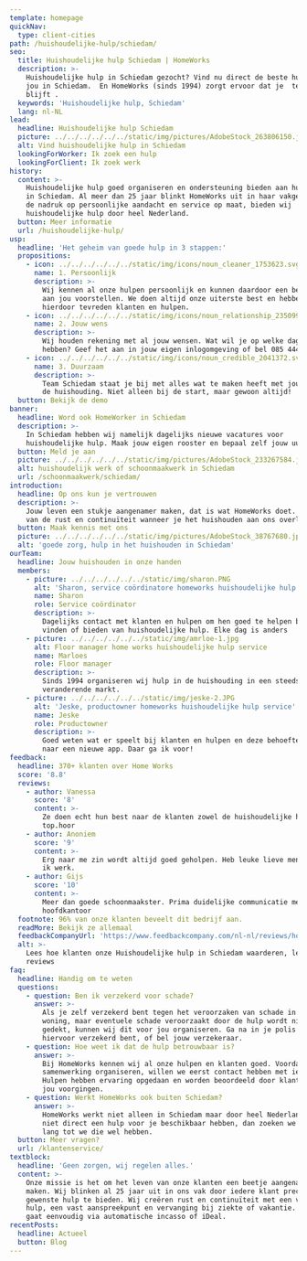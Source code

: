 ```yaml
---
template: homepage
quickNav:
  type: client-cities
path: /huishoudelijke-hulp/schiedam/
seo:
  title: Huishoudelijke hulp Schiedam | HomeWorks
  description: >-
    Huishoudelijke hulp in Schiedam gezocht? Vind nu direct de beste hulp voor
    jou in Schiedam.  En HomeWorks (sinds 1994) zorgt ervoor dat je  tevreden
    blijft .
  keywords: 'Huishoudelijke hulp, Schiedam'
  lang: nl-NL
lead:
  headline: Huishoudelijke hulp Schiedam
  picture: ../../../../../../static/img/pictures/AdobeStock_263806150.jpg
  alt: Vind huishoudelijke hulp in Schiedam
  lookingForWorker: Ik zoek een hulp
  lookingForClient: Ik zoek werk
history:
  content: >-
    Huishoudelijke hulp goed organiseren en ondersteuning bieden aan huishoudens
    in Schiedam. Al meer dan 25 jaar blinkt HomeWorks uit in haar vakgebied. Met
    de nadruk op persoonlijke aandacht en service op maat, bieden wij
    huishoudelijke hulp door heel Nederland.
  button: Meer informatie
  url: /huishoudelijke-hulp/
usp:
  headline: 'Het geheim van goede hulp in 3 stappen:'
  propositions:
    - icon: ../../../../../../static/img/icons/noun_cleaner_1753623.svg
      name: 1. Persoonlijk
      description: >-
        Wij kennen al onze hulpen persoonlijk en kunnen daardoor een betere hulp
        aan jou voorstellen. We doen altijd onze uiterste best en hebben
        hierdoor tevreden klanten en hulpen.
    - icon: ../../../../../../static/img/icons/noun_relationship_2350997.svg
      name: 2. Jouw wens
      description: >-
        Wij houden rekening met al jouw wensen. Wat wil je op welke dag gedaan
        hebben? Geef het aan in jouw eigen inlogomgeving of bel 085 4444090
    - icon: ../../../../../../static/img/icons/noun_credible_2041372.svg
      name: 3. Duurzaam
      description: >-
        Team Schiedam staat je bij met alles wat te maken heeft met jouw hulp in
        de huishouding. Niet alleen bij de start, maar gewoon altijd!
  button: Bekijk de demo
banner:
  headline: Word ook HomeWorker in Schiedam
  description: >-
    In Schiedam hebben wij namelijk dagelijks nieuwe vacatures voor
    huishoudelijke hulp. Maak jouw eigen rooster en bepaal zelf jouw uurtarief!
  button: Meld je aan
  picture: ../../../../../../static/img/pictures/AdobeStock_233267584.jpg
  alt: huishoudelijk werk of schoonmaakwerk in Schiedam
  url: /schoonmaakwerk/schiedam/
introduction:
  headline: Op ons kun je vertrouwen
  description: >-
    Jouw leven een stukje aangenamer maken, dat is wat HomeWorks doet. Geniet
    van de rust en continuïteit wanneer je het huishouden aan ons overlaat.
  button: Maak kennis met ons
  picture: ../../../../../../static/img/pictures/AdobeStock_38767680.jpg
  alt: 'goede zorg, hulp in het huishouden in Schiedam'
ourTeam:
  headline: Jouw huishouden in onze handen
  members:
    - picture: ../../../../../../static/img/sharon.PNG
      alt: 'Sharon, service coördinatore homeworks huishoudelijke hulp service'
      name: Sharon
      role: Service coördinator
      description: >-
        Dagelijks contact met klanten en hulpen om hen goed te helpen bij het
        vinden of bieden van huishoudelijke hulp. Elke dag is anders
    - picture: ../../../../../../static/img/amrloe-1.jpg
      alt: Floor manager home works huishoudelijke hulp service
      name: Marloes
      role: Floor manager
      description: >-
        Sinds 1994 organiseren wij hulp in de huishouding in een steeds
        veranderende markt.
    - picture: ../../../../../../static/img/jeske-2.JPG
      alt: 'Jeske, productowner homeworks huishoudelijke hulp service'
      name: Jeske
      role: Productowner
      description: >-
        Goed weten wat er speelt bij klanten en hulpen en deze behoefte vertalen
        naar een nieuwe app. Daar ga ik voor!
feedback:
  headline: 370+ klanten over Home Works
  score: '8.8'
  reviews:
    - author: Vanessa
      score: '8'
      content: >-
        Ze doen echt hun best naar de klanten zowel de huishoudelijke hulpen
        top.hoor
    - author: Anoniem
      score: '9'
      content: >-
        Erg naar me zin wordt altijd goed geholpen. Heb leuke lieve mensen waar
        ik werk.
    - author: Gijs
      score: '10'
      content: >-
        Meer dan goede schoonmaakster. Prima duidelijke communicatie met het
        hoofdkantoor
  footnote: 96% van onze klanten beveelt dit bedrijf aan.
  readMore: Bekijk ze allemaal
  feedbackCompanyUrl: 'https://www.feedbackcompany.com/nl-nl/reviews/home-works/'
  alt: >-
    Lees hoe klanten onze Huishoudelijke hulp in Schiedam waarderen, lees
    reviews
faq:
  headline: Handig om te weten
  questions:
    - question: Ben ik verzekerd voor schade?
      answer: >-
        Als je zelf verzekerd bent tegen het veroorzaken van schade in je eigen
        woning, maar eventuele schade veroorzaakt door de hulp wordt niet
        gedekt, kunnen wij dit voor jou organiseren. Ga na in je polis of je
        hiervoor verzekerd bent, of bel jouw verzekeraar.
    - question: Hoe weet ik dat de hulp betrouwbaar is?
      answer: >-
        Bij HomeWorks kennen wij al onze hulpen en klanten goed. Voordat we een
        samenwerking organiseren, willen we eerst contact hebben met iedereen.
        Hulpen hebben ervaring opgedaan en worden beoordeeld door klanten die
        jou voorgingen. 
    - question: Werkt HomeWorks ook buiten Schiedam?
      answer: >-
        HomeWorks werkt niet alleen in Schiedam maar door heel Nederland. Als we
        niet direct een hulp voor je beschikbaar hebben, dan zoeken we net zo
        lang tot we die wel hebben.
  button: Meer vragen?
  url: /klantenservice/
textblock:
  headline: 'Geen zorgen, wij regelen alles.'
  content: >-
    Onze missie is het om het leven van onze klanten een beetje aangenamer te
    maken. Wij blinken al 25 jaar uit in ons vak door iedere klant precies de
    gewenste hulp te bieden. Wij creëren rust en continuïteit met een vaste
    hulp, een vast aanspreekpunt en vervanging bij ziekte of vakantie. Betaling
    gaat eenvoudig via automatische incasso of iDeal.
recentPosts:
  headline: Actueel
  button: Blog
---
```


